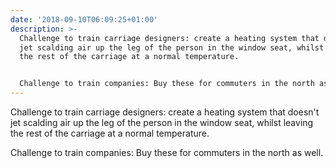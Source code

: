 ```yaml
---
date: '2018-09-10T06:09:25+01:00'
description: >-
  Challenge to train carriage designers: create a heating system that doesn't
  jet scalding air up the leg of the person in the window seat, whilst leaving
  the rest of the carriage at a normal temperature.


  Challenge to train companies: Buy these for commuters in the north as well.
---
```

Challenge to train carriage designers: create a heating system that doesn't jet scalding air up the leg of the person in the window seat, whilst leaving the rest of the carriage at a normal temperature.

Challenge to train companies: Buy these for commuters in the north as well.
